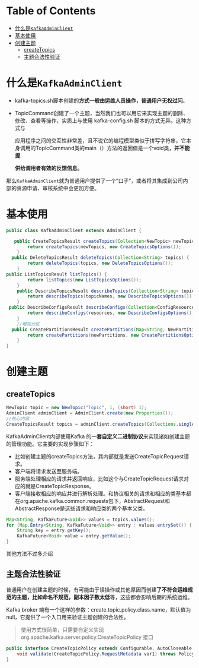 # Table of Contents

* [什么是`KafkaAdminClient`](#什么是kafkaadminclient)
* [基本使用](#基本使用)
* [创建主题](#创建主题)
  * [createTopics](#createtopics)
  * [主题合法性验证](#主题合法性验证)


# 什么是`KafkaAdminClient`



+ kafka-topics.sh脚本创建的**方式一般由运维人员操作，普通用户无权过问**。

+ TopicCommand创建了一个主题，当然我们也可以用它来实现主题的删除、修改、查看等操作，实质上与使用 kafka-config.sh 脚本的方式无异。这种方式与

  应用程序之间的交互性非常差，且不说它的编程模型类似于拼写字符串，它本身调用的TopicCommand类的main（）方法的返回值是一个void类，**并不能提**

  **供给调用者有效的反馈信息。**

那么`KafkaAdminClient`就为普通用户提供了一个“口子”，或者将其集成到公司内部的资源申请、审核系统中会更加方便。



# 基本使用

```java
public class KafkaAdminClient extends AdminClient {

   public CreateTopicsResult createTopics(Collection<NewTopic> newTopics) {
        return createTopics(newTopics, new CreateTopicsOptions());
    }
  public DeleteTopicsResult deleteTopics(Collection<String> topics) {
        return deleteTopics(topics, new DeleteTopicsOptions());
    }
public ListTopicsResult listTopics() {
        return listTopics(new ListTopicsOptions());
    }
	public DescribeTopicsResult describeTopics(Collection<String> topicNames) {
        return describeTopics(topicNames, new DescribeTopicsOptions());
    }
 public DescribeConfigsResult describeConfigs(Collection<ConfigResource> resources) {
        return describeConfigs(resources, new DescribeConfigsOptions());
    }
    //增加分区
  public CreatePartitionsResult createPartitions(Map<String, NewPartitions> newPartitions) {
        return createPartitions(newPartitions, new CreatePartitionsOptions());
    }
}
```

# 创建主题


## createTopics

```java
NewTopic topic = new NewTopic("Topic", 1, (short) 1);
AdminClient adminClient = AdminClient.create(new Properties());
//核心内容
CreateTopicsResult topics = adminClient.createTopics(Collections.singleton(topic));
```

KafkaAdminClient内部使用Kafka 的**一套自定义二进制协议**来实现诸如创建主题的管理功能。它主要的实现步骤如下：

+ 比如创建主题的createTopics方法，其内部就是发送CreateTopicRequest请求。
+ 客户端将请求发送至服务端。
+ 服务端处理相应的请求并返回响应，比如这个与CreateTopicRequest请求对应的就是CreateTopicResponse。
+ 客户端接收相应的响应并进行解析处理。和协议相关的请求和相应的类基本都在org.apache.kafka.common.requests包下，AbstractRequest和AbstractResponse是这些请求和响应类的两个基本父类。



```java
Map<String, KafkaFuture<Void>> values = topics.values();
for (Map.Entry<String, KafkaFuture<Void>> entry : values.entrySet()) {
    String key = entry.getKey();
    KafkaFuture<Void> value = entry.getValue();
}
```



其他方法不过多介绍



## 主题合法性验证



普通用户在创建主题的时候，有可能由于误操作或其他原因而创建**了不符合运维规范的主题，比如命名不规范，副本因子数太低**等，这些都会影响后期的系统运维。

Kafka broker 端有一个这样的参数：create.topic.policy.class.name，默认值为null，它提供了一个入口用来验证主题创建的合法性。

>  使用方式很简单，只需要自定义实现org.apache.kafka.server.policy.CreateTopicPolicy 接口



```java
public interface CreateTopicPolicy extends Configurable, AutoCloseable {
    void validate(CreateTopicPolicy.RequestMetadata var1) throws PolicyViolationException;
}
```

